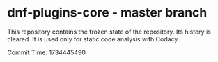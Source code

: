 # dnf-plugins-core - master branch

This repository contains the frozen state of the repository.
Its history is cleared. It is used only for static code
analysis with Codacy.

Commit Time: 1734445490